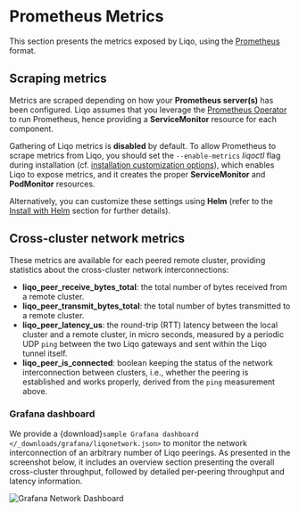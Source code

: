 # Prometheus Metrics

This section presents the metrics exposed by Liqo, using the [Prometheus](https://prometheus.io/) format.

## Scraping metrics

Metrics are scraped depending on how your **Prometheus server(s)** has been configured.
Liqo assumes that you leverage the [Prometheus Operator](https://github.com/prometheus-operator/prometheus-operator) to run Prometheus, hence providing a **ServiceMonitor** resource for each component.

Gathering of Liqo metrics is **disabled** by default.
To allow Prometheus to scrape metrics from Liqo, you should set the `--enable-metrics` *liqoctl* flag during installation (cf. [installation customization options](InstallCustomization)), which enables Liqo to expose metrics, and it creates the proper **ServiceMonitor** and **PodMonitor** resources.

Alternatively, you can customize these settings using **Helm** (refer to the [Install with Helm](InstallationHelm) section for further details).

## Cross-cluster network metrics

These metrics are available for each peered remote cluster, providing statistics about the cross-cluster network interconnections:

- **liqo_peer_receive_bytes_total**: the total number of bytes received from a remote cluster.
- **liqo_peer_transmit_bytes_total**: the total number of bytes transmitted to a remote cluster.
- **liqo_peer_latency_us**: the round-trip (RTT) latency between the local cluster and a remote cluster, in micro seconds, measured by a periodic UDP `ping` between the two Liqo gateways and sent within the Liqo tunnel itself.
- **liqo_peer_is_connected**: boolean keeping the status of the network interconnection between clusters, i.e., whether the peering is established and works properly, derived from the `ping` measurement above.

### Grafana dashboard

We provide a {download}`sample Grafana dashboard </_downloads/grafana/liqonetwork.json>` to monitor the network interconnection of an arbitrary number of Liqo peerings.
As presented in the screenshot below, it includes an overview section presenting the overall cross-cluster throughput, followed by detailed per-peering throughput and latency information.

![Grafana Network Dashboard](/_static/images/usage/prometheus-metrics/network-dashboard.png)
